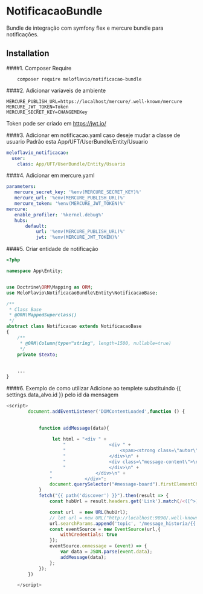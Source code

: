 NotificacaoBundle
================

Bundle de integração com symfony flex e mercure bundle para notificações.


Installation
-------------
####1. Composer Require 
 
        composer require meloflavio/notificacao-bundle  

####2. Adicionar variaveis de ambiente 
  
  ```env
  MERCURE_PUBLISH_URL=https://localhost/mercure/.well-known/mercure
  MERCURE_JWT_TOKEN=Token
  MERCURE_SECRET_KEY=CHANGEMEKey
  ```
  Token pode ser criado em https://jwt.io/
  
####3. Adicionar em notificacao.yaml caso deseje mudar a classe de usuario
Padrão esta App/UFT/UserBundle/Entity/Usuario

```yaml
meloflavio_notificacao:
  user:
    class: App/UFT/UserBundle/Entity/Usuario
 ```
####4. Adicionar em mercure.yaml 

```yaml
parameters:
   mercure_secret_key: '%env(MERCURE_SECRET_KEY)%'
   mercure_url: '%env(MERCURE_PUBLISH_URL)%'
   mercure_token: '%env(MERCURE_JWT_TOKEN)%'
mercure:
   enable_profiler: '%kernel.debug%'
   hubs:
       default:
           url: '%env(MERCURE_PUBLISH_URL)%'
           jwt: '%env(MERCURE_JWT_TOKEN)%'
```

  
####5.  Criar entidade de notificação 
```php
<?php

namespace App\Entity;


use Doctrine\ORM\Mapping as ORM;
use MeloFlavio\NotificacaoBundle\Entity\NotificacaoBase;

/**
 * Class Base
 * @ORM\MappedSuperclass()
 */
abstract class Notificacao extends NotificacaoBase
{
    /**
     * @ORM\Column(type="string", length=1500, nullable=true)
     */
    private $texto;

    
    ...
}
```
####6.  Exemplo de como utilizar
Adicione ao templete substituindo {{ settings.data_alvo.id }} pelo id da mensagem

```js
<script>
        document.addEventListener('DOMContentLoaded',function () {

            
            function addMessage(data){
               
                 let html = "<div " +
                     "                <div " +
                     "                    <span><strong class=\"autor\">"+data.createdBy.username+"</strong> fez um comentário</span>\n" +
                     "                </div>\n" +
                     "                <div class=\"message-content\">\n"+data.texto+
                     "                </div>\n" +
                "                </div>\n" +
                "            </div>";
                document.querySelector("#message-board").firstElementChild.insertAdjacentHTML("afterend",html);
            }
            fetch("{{ path('discover') }}").then(result => {
                const hubUrl = result.headers.get('Link').match(/<([^>]+)>;\s+rel=(?:mercure|"[^"]*mercure[^"]*")/)[1];

                const url  = new URL(hubUrl);
                // let url = new URL("http://localhost:9090/.well-known/mercure");
                url.searchParams.append('topic', '/message_historia/{{ settings.data_alvo.id }}')
                const eventSource = new EventSource(url,{
                    withCredentials: true
                });
                eventSource.onmessage = (event) => {
                    var data = JSON.parse(event.data);
                    addMessage(data);
                };
            });
        })

    </script>
```